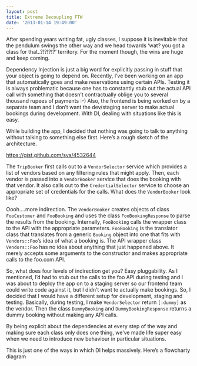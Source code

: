 ```yaml
---
layout: post
title: Extreme Decoupling FTW
date: '2013-01-14 19:49:00'
---
```


<p>After spending years writing fat, ugly classes, I suppose it is inevitable that the pendulum swings the other way and we head towards &lsquo;wat? you got a class for that..?!?!?!?&rsquo; territory. For the moment though, the wins are huge and keep coming.</p>

<p>Dependency Injection is just a big word for explicitly passing in stuff that your object is going to depend on. Recently, I&rsquo;ve been working on an app that automatically goes and make reservations using certain APIs. Testing it is always problematic because one has to constantly stub out the actual API call with something that doesn&rsquo;t contractually oblige you to several thousand rupees of payments :-) Also, the frontend is being worked on by a separate team and I don&rsquo;t want the dev/staging server to make actual bookings during development. With DI, dealing with situations like this is easy.</p>

<p>While building the app, I decided that nothing was going to talk to anything without talking to something else first. Here&rsquo;s a rough sketch of the architecture.</p>

<div class="gist"><a href="https://gist.github.com/svs/4532644" target="_blank">https://gist.github.com/svs/4532644</a></div>

<script src="https://gist.github.com/4532644.js" type="text/javascript"></script><p>The <code>TripBooker</code> first calls out to a <code>VendorSelector</code> service which provides a list of vendors based on any filtering rules that might apply. Then, each vendor is passed into a <code>VendorBooker</code> service that does the booking with that vendor. It also calls out to the <code>CredentialSelector</code> service to choose an appropriate set of credentials for the calls. What does the <code>VendorBooker</code> look like?</p>

<script src="https://gist.github.com/4532659.js" type="text/javascript"></script><p>Oooh&hellip;.more indirection. The <code>VendorBooker</code> creates objects of class <code>FooCustomer</code> and <code>FooBooking</code> and uses the class <code>FooBookingResponse</code> to parse the results from the booking. Internally, <code>FooBooking</code> calls the wrapper class to the API with the appropriate parameters. <code>FooBooking</code> is the translator class that translates from a generic <code>Booking</code> object into one that fits with <code>Vendors::Foo</code>&rsquo;s idea of what a booking is. The API wrapper class <code>Vendors::Foo</code> has no idea about anything that just happened above. It merely accepts some arguments to the constructor and makes appropriate calls to the foo.com API.</p>

<p>So, what does four levels of indirection get you? Easy pluggability. As I mentioned, I&rsquo;d had to stub out the calls to the foo API during testing and I was about to deploy the app on to a staging server so our frontend team could write code against it, but I didn&rsquo;t want to actually make bookings. So, I decided that I would have a different setup for development, staging and testing. Basically, during testing, I make <code>VendorSelector</code> return <code>[:dummy]</code> as the vendor. Then the class <code>DummyBooking</code> and <code>DummyBookingResponse</code> returns a dummy booking without making any API calls.</p>

<p>By being explicit about the dependencies at every step of the way and making sure each class only does one thing, we&rsquo;ve made life super easy when we need to introduce new behaviour in particular situations.</p>

<p>This is just one of the ways in which DI helps massively. Here&rsquo;s a flowcharty diagram</p>

<p><a href="http://imgur.com/1u0W0" target="_blank"><img src="http://i.imgur.com/1u0W0.png" title="Hosted by imgur.com" alt=""/></a></p>
